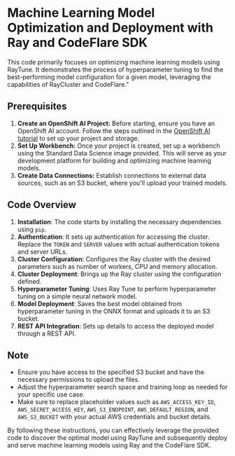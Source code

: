 # Machine Learning Model Optimization and Deployment with Ray and CodeFlare SDK

This code primarily focuses on optimizing machine learning models using RayTune. It demonstrates the process of hyperparameter tuning to find the best-performing model configuration for a given model, leveraging the capabilities of RayCluster and CodeFlare."


## Prerequisites

1. **Create an OpenShift AI Project:** Before starting, ensure you have an OpenShift AI account. Follow the steps outlined in the [OpenShift AI tutorial](https://access.redhat.com/documentation/en-us/red_hat_openshift_ai_cloud_service/1/html/openshift_ai_tutorial_-_fraud_detection_example/setting-up-a-project-and-storage#doc-wrapper) to set up your project and storage.
2. **Set Up Workbench:** Once your project is created, set up a workbench using the Standard Data Science image provided. This will serve as your development platform for building and optimizing machine learning models.
3. **Create Data Connections:** Establish connections to external data sources, such as an S3 bucket, where you'll upload your trained models.


## Code Overview

1. **Installation**: The code starts by installing the necessary dependencies using `pip`.
2. **Authentication**: It sets up authentication for accessing the cluster. Replace the `TOKEN` and `SERVER` values with actual authentication tokens and server URLs.
3. **Cluster Configuration**: Configures the Ray cluster with the desired parameters such as number of workers, CPU and memory allocation.
4. **Cluster Deployment**: Brings up the Ray cluster using the configuration defined.
5. **Hyperparameter Tuning**: Uses Ray Tune to perform hyperparameter tuning on a simple neural network model.
6. **Model Deployment**: Saves the best model obtained from hyperparameter tuning in the ONNX format and uploads it to an S3 bucket.
7. **REST API Integration**: Sets up details to access the deployed model through a REST API.


## Note

- Ensure you have access to the specified S3 bucket and have the necessary permissions to upload the files.
- Adjust the hyperparameter search space and training loop as needed for your specific use case.
- Make sure to replace placeholder values such as `AWS_ACCESS_KEY_ID`, `AWS_SECRET_ACCESS_KEY`, `AWS_S3_ENDPOINT`, `AWS_DEFAULT_REGION`, and `AWS_S3_BUCKET` with your actual AWS credentials and bucket details.

By following these instructions, you can effectively leverage the provided code to discover the optimal model using RayTune and subsequently deploy and serve machine learning models using Ray and the CodeFlare SDK.

